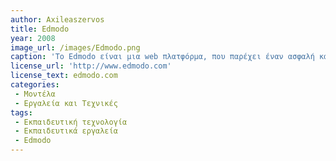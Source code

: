 ```yaml
---
author: Axileaszervos
title: Edmodo
year: 2008
image_url: /images/Edmodo.png
caption: 'Το Edmodo είναι μια web πλατφόρμα, που παρέχει έναν ασφαλή και εύκολο τρόπο σύνδεσης και συνεργασίας μεταξύ μαθητών και εκπαιδευτικών. Η πλατφόρμα διαθέτει ποικίλα εργαλεία και δυνατότητες όπως η δημοσίευση εκπαιδευτικού περιεχομένου και υλικού. Τέλος, η πλατφόρμα έχει ως στόχο να εξοικειώσει τα παιδιά με τα κοινωνικά δίκτυα, καθώς και τους δείξει και ένα νέο "μονοπάτι" διδασκαλίας.'
license_url: 'http://www.edmodo.com'
license_text: edmodo.com
categories:
 - Μοντέλα
 - Εργαλεία και Τεχνικές
tags:
 - Εκπαιδευτική τεχνολογία
 - Εκπαιδευτικά εργαλεία
 - Edmodo
---
```

